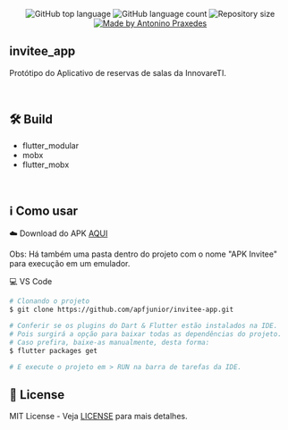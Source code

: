<p align="center">
  <img alt="GitHub top language" src="https://img.shields.io/github/languages/top/apfjunior/invitee-app">
  <img alt="GitHub language count" src="https://img.shields.io/github/languages/count/apfjunior/invitee-app">
  <img alt="Repository size" src="https://img.shields.io/github/repo-size/apfjunior/invitee-app">
  <a href="https://github.com/apfjunior">
    <img alt="Made by Antonino Praxedes" src="https://img.shields.io/badge/created%20by-Antonino%20Praxedes-blue">
  </a>
</p>

## invitee_app

Protótipo do Aplicativo de reservas de salas da InnovareTI.

&nbsp;

## :hammer_and_wrench: Build
- flutter_modular
- mobx
- flutter_mobx

&nbsp;

## :information_source: Como usar
☁️ Download do APK [AQUI](https://drive.google.com/drive/folders/1TPIRQko7zIihh2qLDN_WViSGtcIyPwj2?usp=sharing)

Obs: Há também uma pasta dentro do projeto com o nome "APK Invitee" para execução em um emulador.


💻 VS Code

```bash
# Clonando o projeto
$ git clone https://github.com/apfjunior/invitee-app.git

# Conferir se os plugins do Dart & Flutter estão instalados na IDE. 
# Pois surgirá a opção para baixar todas as dependências do projeto. 
# Caso prefira, baixe-as manualmente, desta forma:
$ flutter packages get 

# E execute o projeto em > RUN na barra de tarefas da IDE.
```

## :memo:  License

MIT License - Veja [LICENSE](https://opensource.org/licenses/MIT) para mais detalhes.
